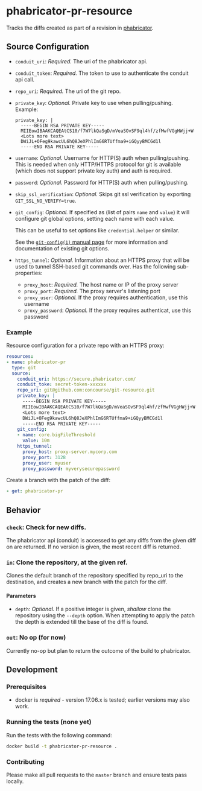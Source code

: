 # phabricator-pr-resource

Tracks the diffs created as part of a revision in [phabricator](https://secure.phabricator.com).


## Source Configuration

* `conduit_uri`: *Required.* The uri of the phabricator api.

* `conduit_token`: *Required.* The token to use to authenticate the conduit api call.

* `repo_uri`: *Required.* The uri of the git repo.

* `private_key`: *Optional.* Private key to use when pulling/pushing.
    Example:
    ```
    private_key: |
      -----BEGIN RSA PRIVATE KEY-----
      MIIEowIBAAKCAQEAtCS10/f7W7lkQaSgD/mVeaSOvSF9ql4hf/zfMwfVGgHWjj+W
      <Lots more text>
      DWiJL+OFeg9kawcUL6hQ8JeXPhlImG6RTUffma9+iGQyyBMCGd1l
      -----END RSA PRIVATE KEY-----
    ```

* `username`: *Optional.* Username for HTTP(S) auth when pulling/pushing.
  This is needed when only HTTP/HTTPS protocol for git is available (which does not support private key auth)
  and auth is required.

* `password`: *Optional.* Password for HTTP(S) auth when pulling/pushing.

* `skip_ssl_verification`: *Optional.* Skips git ssl verification by exporting
  `GIT_SSL_NO_VERIFY=true`.

* `git_config`: *Optional.* If specified as (list of pairs `name` and `value`)
  it will configure git global options, setting each name with each value.

  This can be useful to set options like `credential.helper` or similar.

  See the [`git-config(1)` manual page](https://www.kernel.org/pub/software/scm/git/docs/git-config.html)
  for more information and documentation of existing git options.

* `https_tunnel`: *Optional.* Information about an HTTPS proxy that will be used to tunnel SSH-based git commands over.
  Has the following sub-properties:
    * `proxy_host`: *Required.* The host name or IP of the proxy server
    * `proxy_port`: *Required.* The proxy server's listening port
    * `proxy_user`: *Optional.* If the proxy requires authentication, use this username
    * `proxy_password`: *Optional.* If the proxy requires authenticat, use this password

### Example

Resource configuration for a private repo with an HTTPS proxy:

``` yaml
resources:
- name: phabricator-pr
  type: git
  source:
    conduit_uri: https://secure.phabricator.com/
    conduit_toke: secret-token-xxxxxx
    repo_uri: git@github.com:concourse/git-resource.git
    private_key: |
      -----BEGIN RSA PRIVATE KEY-----
      MIIEowIBAAKCAQEAtCS10/f7W7lkQaSgD/mVeaSOvSF9ql4hf/zfMwfVGgHWjj+W
      <Lots more text>
      DWiJL+OFeg9kawcUL6hQ8JeXPhlImG6RTUffma9+iGQyyBMCGd1l
      -----END RSA PRIVATE KEY-----
    git_config:
    - name: core.bigFileThreshold
      value: 10m
    https_tunnel:
      proxy_host: proxy-server.mycorp.com
      proxy_port: 3128
      proxy_user: myuser
      proxy_password: myverysecurepassword
```

Create a branch with the patch of the diff:

``` yaml
- get: phabricator-pr
```

## Behavior

### `check`: Check for new diffs.

The phabricator api (conduit) is accessed to get any diffs from the given
diff on are returned. If no version is given, the most recent diff is
returned.

### `in`: Clone the repository, at the given ref.

Clones the default branch of the repository specified by repo_uri to the
destination, and creates a new branch with the patch for the diff.

#### Parameters

* `depth`: *Optional.* If a positive integer is given, *shallow* clone the
  repository using the `--depth` option. When attempting to apply the patch
  the depth is extended till the base of the diff is found.

### `out`: No op (for now)

Currently no-op but plan to return the outcome of the build to phabricator.

## Development

### Prerequisites

* docker is *required* - version 17.06.x is tested; earlier versions may also
  work.

### Running the tests (none yet)

Run the tests with the following command:

```sh
docker build -t phabricator-pr-resource .
```

### Contributing

Please make all pull requests to the `master` branch and ensure tests pass
locally.
